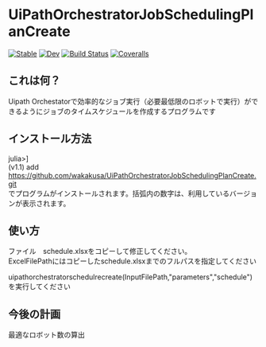 # UiPathOrchestratorJobSchedulingPlanCreate

[![Stable](https://img.shields.io/badge/docs-stable-blue.svg)](https://wakakusa.github.io/UiPathOrchestratorJobSchedulingPlanCreate.jl/stable)
[![Dev](https://img.shields.io/badge/docs-dev-blue.svg)](https://wakakusa.github.io/UiPathOrchestratorJobSchedulingPlanCreate.jl/dev)
[![Build Status](https://travis-ci.com/wakakusa/UiPathOrchestratorJobSchedulingPlanCreate.jl.svg?branch=master)](https://travis-ci.com/wakakusa/UiPathOrchestratorJobSchedulingPlanCreate.jl)
[![Coveralls](https://coveralls.io/repos/github/wakakusa/UiPathOrchestratorJobSchedulingPlanCreate.jl/badge.svg?branch=master)](https://coveralls.io/github/wakakusa/UiPathOrchestratorJobSchedulingPlanCreate.jl?branch=master)

## これは何？
Uipath Orchestatorで効率的なジョブ実行（必要最低限のロボットで実行）ができるようにジョブのタイムスケジュールを作成するプログラムです

## インストール方法
julia>]  
(v1.1) add https://github.com/wakakusa/UiPathOrchestratorJobSchedulingPlanCreate.git  
でプログラムがインストールされます。括弧内の数字は、利用しているバージョンが表示されます。

## 使い方
ファイル　schedule.xlsxをコピーして修正してください。  
ExcelFilePathにはコピーしたschedule.xlsxまでのフルパスを指定してください

uipathorchestratorschedulrecreate(InputFilePath,"parameters","schedule")
を実行してください

## 今後の計画
最適なロボット数の算出

